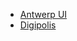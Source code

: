 <!-- _navbar.md -->

* [Antwerp UI](https://antwerp-ui.digipolis.be/)
* [Digipolis](https://digipolisantwerpen.be/)
